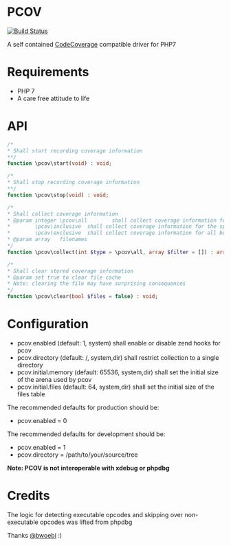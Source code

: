 PCOV
====

[![Build Status](https://travis-ci.org/krakjoe/pcov.svg?branch=master)](https://travis-ci.org/krakjoe/pcov)

A self contained [CodeCoverage](https://github.com/sebastianbergmann/php-code-coverage) compatible driver for PHP7

Requirements
============

  * PHP 7
  * A care free attitude to life

API
===

```php
/*
* Shall start recording coverage information
**/
function \pcov\start(void) : void;

/*
* Shall stop recording coverage information
**/
function \pcov\stop(void) : void;

/*
* Shall collect coverage information
* @param integer \pcov\all        shall collect coverage information for all files
*		 \pcov\inclusive  shall collect coverage information for the specified files
*		 \pcov\exclusive  shall collect coverage information for all but the specified files
* @param array   filenames
*/
function \pcov\collect(int $type = \pcov\all, array $filter = []) : array;

/*
* Shall clear stored coverage information
* @param set true to clear file cache
* Note: clearing the file may have surprising consequences
*/
function \pcov\clear(bool $files = false) : void;
```

Configuration
=============

  * pcov.enabled          (default: 1, system)             shall enable or disable zend hooks for pcov
  * pcov.directory        (default: /, system,dir)         shall restrict collection to a single directory
  * pcov.initial.memory   (default: 65536, system,dir)     shall set the initial size of the arena used by pcov
  * pcov.initial.files    (default: 64, system,dir)        shall set the initial size of the files table

The recommended defaults for production should be:

  * pcov.enabled = 0

The recommended defaults for development should be:

  * pcov.enabled = 1
  * pcov.directory = /path/to/your/source/tree

__Note: PCOV is not interoperable with xdebug or phpdbg__

Credits
=======

The logic for detecting executable opcodes and skipping over non-executable opcodes was lifted from phpdbg

Thanks [@bwoebi](https://github.com/bwoebi) :)
